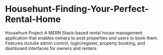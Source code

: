 # Househunt-Finding-Your-Perfect-Rental-Home
Househunt Project
A MERN Stack-based rental house management application that enables owners to post properties and users to book them. Features include admin control, login/register, property booking, and dashboard interfaces for owners and renters.
